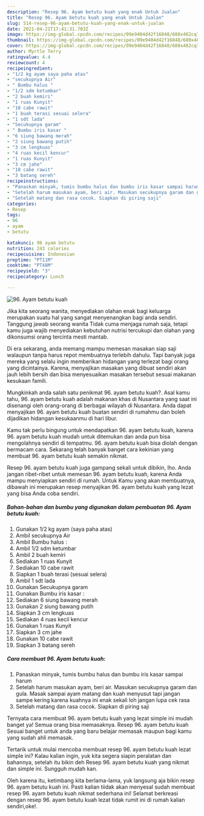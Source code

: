 ```yaml
---
description: "Resep 96. Ayam betutu kuah yang enak Untuk Jualan"
title: "Resep 96. Ayam betutu kuah yang enak Untuk Jualan"
slug: 514-resep-96-ayam-betutu-kuah-yang-enak-untuk-jualan
date: 2021-04-21T17:41:31.703Z
image: https://img-global.cpcdn.com/recipes/09e9404d42f16848/680x482cq70/96-ayam-betutu-kuah-foto-resep-utama.jpg
thumbnail: https://img-global.cpcdn.com/recipes/09e9404d42f16848/680x482cq70/96-ayam-betutu-kuah-foto-resep-utama.jpg
cover: https://img-global.cpcdn.com/recipes/09e9404d42f16848/680x482cq70/96-ayam-betutu-kuah-foto-resep-utama.jpg
author: Myrtle Terry
ratingvalue: 4.4
reviewcount: 4
recipeingredient:
- "1/2 kg ayam saya paha atas"
- "secukupnya Air"
- " Bumbu halus "
- "1/2 sdm ketumbar"
- "2 buah kemiri"
- "1 ruas Kunyit"
- "10 cabe rawit"
- "1 buah terasi sesuai selera"
- "1 sdt lada"
- "Secukupnya garam"
- " Bumbu iris kasar "
- "6 siung bawang merah"
- "2 siung bawang putih"
- "3 cm lengkuas"
- "4 ruas kecil kencur"
- "1 ruas Kunyit"
- "3 cm jahe"
- "10 cabe rawit"
- "3 batang sereh"
recipeinstructions:
- "Panaskan minyak, tumis bumbu halus dan bumbu iris kasar sampai harum"
- "Setelah harum masukan ayam, beri air. Masukan secukupnya garam dan gula. Masak sampai ayam matang dan kuah menyusut tapi jangan sampe kering karena kuahnya ini enak sekali loh jangan lupa cek rasa"
- "Setelah matang dan rasa cocok. Siapkan di piring saji"
categories:
- Resep
tags:
- 96
- ayam
- betutu

katakunci: 96 ayam betutu 
nutrition: 243 calories
recipecuisine: Indonesian
preptime: "PT11M"
cooktime: "PT48M"
recipeyield: "3"
recipecategory: Lunch

---
```



![96. Ayam betutu kuah](https://img-global.cpcdn.com/recipes/09e9404d42f16848/680x482cq70/96-ayam-betutu-kuah-foto-resep-utama.jpg)

Jika kita seorang wanita, menyediakan olahan enak bagi keluarga merupakan suatu hal yang sangat menyenangkan bagi anda sendiri. Tanggung jawab seorang  wanita Tidak cuma menjaga rumah saja, tetapi kamu juga wajib menyediakan kebutuhan nutrisi tercukupi dan olahan yang dikonsumsi orang tercinta mesti mantab.

Di era  sekarang, anda memang mampu memesan masakan siap saji walaupun tanpa harus repot membuatnya terlebih dahulu. Tapi banyak juga mereka yang selalu ingin memberikan hidangan yang terlezat bagi orang yang dicintainya. Karena, menyajikan masakan yang dibuat sendiri akan jauh lebih bersih dan bisa menyesuaikan masakan tersebut sesuai makanan kesukaan famili. 



Mungkinkah anda salah satu penikmat 96. ayam betutu kuah?. Asal kamu tahu, 96. ayam betutu kuah adalah makanan khas di Nusantara yang saat ini disenangi oleh orang-orang di berbagai wilayah di Nusantara. Anda dapat menyajikan 96. ayam betutu kuah buatan sendiri di rumahmu dan boleh dijadikan hidangan kesukaanmu di hari libur.

Kamu tak perlu bingung untuk mendapatkan 96. ayam betutu kuah, karena 96. ayam betutu kuah mudah untuk ditemukan dan anda pun bisa mengolahnya sendiri di tempatmu. 96. ayam betutu kuah bisa diolah dengan bermacam cara. Sekarang telah banyak banget cara kekinian yang membuat 96. ayam betutu kuah semakin nikmat.

Resep 96. ayam betutu kuah juga gampang sekali untuk dibikin, lho. Anda jangan ribet-ribet untuk memesan 96. ayam betutu kuah, karena Anda mampu menyiapkan sendiri di rumah. Untuk Kamu yang akan membuatnya, dibawah ini merupakan resep menyajikan 96. ayam betutu kuah yang lezat yang bisa Anda coba sendiri.

<!--inarticleads1-->

##### Bahan-bahan dan bumbu yang digunakan dalam pembuatan 96. Ayam betutu kuah:

1. Gunakan 1/2 kg ayam (saya paha atas)
1. Ambil secukupnya Air
1. Ambil  Bumbu halus :
1. Ambil 1/2 sdm ketumbar
1. Ambil 2 buah kemiri
1. Sediakan 1 ruas Kunyit
1. Sediakan 10 cabe rawit
1. Siapkan 1 buah terasi (sesuai selera)
1. Ambil 1 sdt lada
1. Gunakan Secukupnya garam
1. Gunakan  Bumbu iris kasar :
1. Sediakan 6 siung bawang merah
1. Gunakan 2 siung bawang putih
1. Siapkan 3 cm lengkuas
1. Sediakan 4 ruas kecil kencur
1. Gunakan 1 ruas Kunyit
1. Siapkan 3 cm jahe
1. Gunakan 10 cabe rawit
1. Siapkan 3 batang sereh




<!--inarticleads2-->

##### Cara membuat 96. Ayam betutu kuah:

1. Panaskan minyak, tumis bumbu halus dan bumbu iris kasar sampai harum
1. Setelah harum masukan ayam, beri air. Masukan secukupnya garam dan gula. Masak sampai ayam matang dan kuah menyusut tapi jangan sampe kering karena kuahnya ini enak sekali loh jangan lupa cek rasa
1. Setelah matang dan rasa cocok. Siapkan di piring saji




Ternyata cara membuat 96. ayam betutu kuah yang lezat simple ini mudah banget ya! Semua orang bisa memasaknya. Resep 96. ayam betutu kuah Sesuai banget untuk anda yang baru belajar memasak maupun bagi kamu yang sudah ahli memasak.

Tertarik untuk mulai mencoba membuat resep 96. ayam betutu kuah lezat simple ini? Kalau kalian ingin, yuk kita segera siapin peralatan dan bahannya, setelah itu bikin deh Resep 96. ayam betutu kuah yang nikmat dan simple ini. Sungguh mudah kan. 

Oleh karena itu, ketimbang kita berlama-lama, yuk langsung aja bikin resep 96. ayam betutu kuah ini. Pasti kalian tiidak akan menyesal sudah membuat resep 96. ayam betutu kuah nikmat sederhana ini! Selamat berkreasi dengan resep 96. ayam betutu kuah lezat tidak rumit ini di rumah kalian sendiri,oke!.

